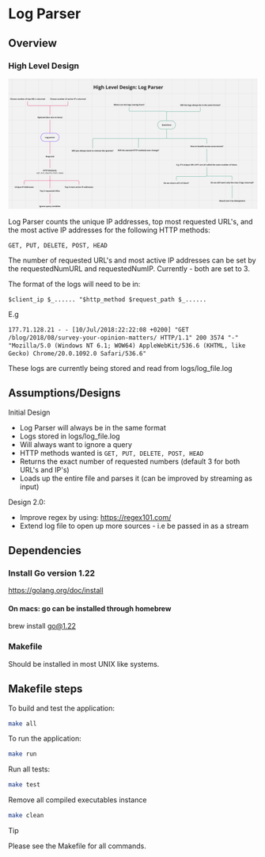 # Log Parser

## Overview

### High Level Design

![docs/HLD.png](docs/HLD.png)

Log Parser counts the unique IP addresses, top most requested URL's, and the most active IP addresses for the following HTTP methods:

```text
GET, PUT, DELETE, POST, HEAD
```

The number of requested URL's and most active IP addresses can be set by the requestedNumURL and requestedNumIP. Currently - both are set to 3.

The format of the logs will need to be in:

```text
$client_ip $_...... "$http_method $request_path $_......
```

E.g

```text
177.71.128.21 - - [10/Jul/2018:22:22:08 +0200] "GET /blog/2018/08/survey-your-opinion-matters/ HTTP/1.1" 200 3574 "-" "Mozilla/5.0 (Windows NT 6.1; WOW64) AppleWebKit/536.6 (KHTML, like Gecko) Chrome/20.0.1092.0 Safari/536.6"
```

These logs are currently being stored and read from logs/log_file.log

## Assumptions/Designs

Initial Design

- Log Parser will always be in the same format
- Logs stored in logs/log_file.log
- Will always want to ignore a query
- HTTP methods wanted is `GET, PUT, DELETE, POST, HEAD`
- Returns the exact number of requested numbers (default 3 for both URL's and IP's)
- Loads up the entire file and parses it (can be improved by streaming as input)

Design 2.0:

- Improve regex by using: <https://regex101.com/>
- Extend log file to open up more sources - i.e be passed in as a stream

## Dependencies

### Install Go version 1.22

<https://golang.org/doc/install>

#### On macs: go can be installed through homebrew

brew install go@1.22

### Makefile

Should be installed in most UNIX like systems.

## Makefile steps

To build and test the application:

```sh
make all
```

To run the application:

```sh
make run
```

Run all tests:

```sh
make test
```

Remove all compiled executables instance

```sh
make clean
```

> [!TIP]
Please see the Makefile for all commands.
